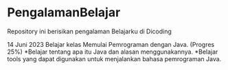 # PengalamanBelajar
Repository ini berisikan pengalaman Belajarku di Dicoding

14 Juni 2023
Belajar kelas Memulai Pemrograman dengan Java. (Progres 25%)
 *Belajar tentang apa itu Java dan alasan menggunakannya.
 *Belajar tools yang dapat digunakan untuk menjalankan bahasa pemrograman Java.
